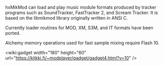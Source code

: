 hxMikMod can load and play music module formats produced by tracker programs such as SoundTracker, FastTracker 2, and Scream Tracker. It is based on the libmikmod library originally written in ANSI C.

Currently loader routines for MOD, XM, S3M, and IT formats have been ported.

Alchemy memory operations used for fast sample mixing require Flash 10.

&lt;wiki:gadget width="180" height="60" url="https://klikki.fi/~modplayer/gadget/gadget4.html?v=10" /&gt;


